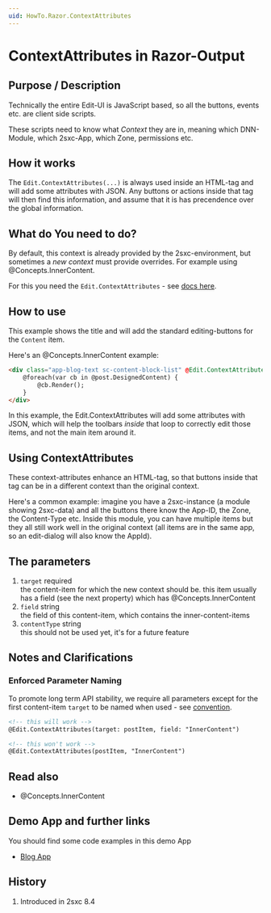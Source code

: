 ```yaml
---
uid: HowTo.Razor.ContextAttributes
---
```


# ContextAttributes in Razor-Output

## Purpose / Description
Technically the entire Edit-UI is JavaScript based, so all the buttons, events etc. are client side scripts.

These scripts need to know what _Context_ they are in, meaning which DNN-Module, which 2sxc-App, which Zone, permissions etc. 

## How it works
The `Edit.ContextAttributes(...)` is always used inside an HTML-tag and will add some attributes with JSON. Any buttons or actions inside that tag will then find this information, and assume that it is has precendence over the global information.

## What do You need to do?
By default, this context is already provided by the 2sxc-environment, but sometimes a _new context_ must provide overrides. For example using @Concepts.InnerContent. 

For this you need the `Edit.ContextAttributes` - see [docs here](xref:ToSic.Sxc.Web.IInPageEditingSystem.ContextAttributes(ToSic.Sxc.Data.IDynamicEntity,System.String,System.String,System.String,System.Nullable{System.Guid})).


## How to use

This example shows the title and will add the standard editing-buttons for the `Content` item.

Here's an @Concepts.InnerContent example:

```html
<div class="app-blog-text sc-content-block-list" @Edit.ContextAttributes(post, field: "DesignedContent")>
    @foreach(var cb in @post.DesignedContent) {
        @cb.Render();
    }
</div>
```

In this example, the Edit.ContextAttributes will add some attributes with JSON, which will help the toolbars _inside_ that loop to correctly edit those items, and not the main item around it.



## Using ContextAttributes
These context-attributes enhance an HTML-tag, so that buttons inside that tag can be in a different context than the original context. 

Here's a common example: imagine you have a 2sxc-instance (a module showing 2sxc-data) and all the buttons there know the App-ID, the Zone, the Content-Type etc. Inside this module, you can have multiple items but they all still work well in the original context (all items are in the same app, so an edit-dialog will also know the AppId). 

## The parameters

1. `target` required  
    the content-item for which the new context should be. this item usually has a field (see the next property) which has @Concepts.InnerContent
1. `field` string  
    the field of this content-item, which contains the inner-content-items 
1. `contentType` string  
    this should not be used yet, it's for a future feature

## Notes and Clarifications

### Enforced Parameter Naming
To promote long term API stability, we require all parameters except for the first content-item `target` to be named when used - see [convention](convention-named-parameters).

```html
<!-- this will work -->
@Edit.ContextAttributes(target: postItem, field: "InnerContent")

<!-- this won't work -->
@Edit.ContextAttributes(postItem, "InnerContent")
```

## Read also

* @Concepts.InnerContent

## Demo App and further links

You should find some code examples in this demo App
* [Blog App](xref:App.Blog)


## History

1. Introduced in 2sxc 8.4
